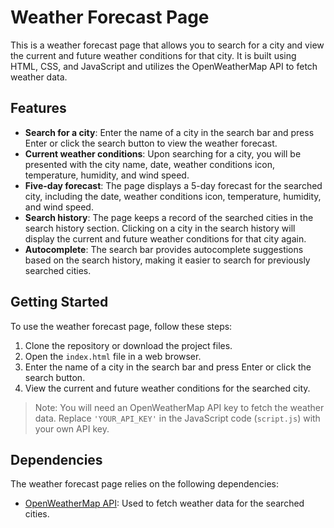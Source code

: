 # Weather Forecast Page

This is a weather forecast page that allows you to search for a city and view the current and future weather conditions for that city. It is built using HTML, CSS, and JavaScript and utilizes the OpenWeatherMap API to fetch weather data.

## Features

- **Search for a city**: Enter the name of a city in the search bar and press Enter or click the search button to view the weather forecast.
- **Current weather conditions**: Upon searching for a city, you will be presented with the city name, date, weather conditions icon, temperature, humidity, and wind speed.
- **Five-day forecast**: The page displays a 5-day forecast for the searched city, including the date, weather conditions icon, temperature, humidity, and wind speed.
- **Search history**: The page keeps a record of the searched cities in the search history section. Clicking on a city in the search history will display the current and future weather conditions for that city again.
- **Autocomplete**: The search bar provides autocomplete suggestions based on the search history, making it easier to search for previously searched cities.

## Getting Started

To use the weather forecast page, follow these steps:

1. Clone the repository or download the project files.
2. Open the `index.html` file in a web browser.
3. Enter the name of a city in the search bar and press Enter or click the search button.
4. View the current and future weather conditions for the searched city.

> Note: You will need an OpenWeatherMap API key to fetch the weather data. Replace `'YOUR_API_KEY'` in the JavaScript code (`script.js`) with your own API key.

## Dependencies

The weather forecast page relies on the following dependencies:

- [OpenWeatherMap API](https://openweathermap.org/api): Used to fetch weather data for the searched cities.
